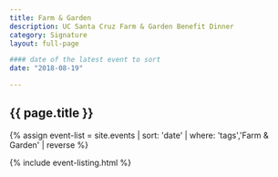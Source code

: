 ```yaml
---
title: Farm & Garden
description: UC Santa Cruz Farm & Garden Benefit Dinner
category: Signature
layout: full-page

#### date of the latest event to sort
date: "2018-08-19"

---
```

<section id="main-content">
<div class="grid-container large">
<section class="heading">
<h2 class="underline">{{ page.title }}</h2>
</section>

<div class="events-card-list fade-out-siblings">
{% assign event-list = site.events | sort: 'date' | where: 'tags','Farm & Garden' | reverse %}

{% include event-listing.html %}
